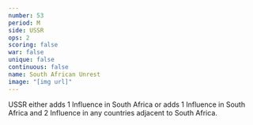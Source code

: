 ```yaml
---
number: 53
period: M
side: USSR
ops: 2
scoring: false
war: false
unique: false
continuous: false
name: South African Unrest
image: "[img url]"
---
```

USSR either adds 1 Influence in South Africa or adds 1 Influence in South Africa and 2 Influence in any countries adjacent to South Africa.
